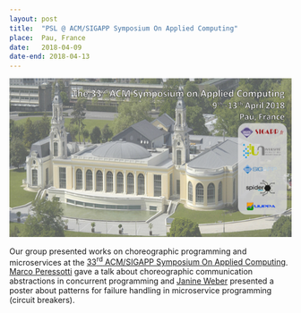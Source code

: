 ```yaml
---
layout: post
title:  "PSL @ ACM/SIGAPP Symposium On Applied Computing"
place:  Pau, France
date:   2018-04-09
date-end: 2018-04-13
---
```

<img class="img-fluid mx-auto d-block" src="/images/posts/acmsac-2018.png">

Our group presented works on choreographic programming and microservices at the [33<sup>rd</sup> ACM/SIGAPP Symposium On Applied Computing](https://www.sigapp.org/sac/sac2018/).
[Marco Peressotti](/people#mp) gave a talk about choreographic communication abstractions in concurrent programming and [Janine Weber](https://www.linkedin.com/in/j-webs) presented a poster about patterns for failure handling in microservice programming (circuit breakers).

<!--more-->
